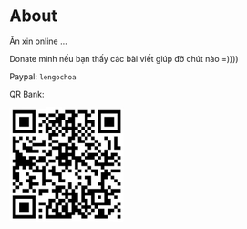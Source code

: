 # About

Ăn xin online ...

Donate mình nếu bạn thấy các bài viết giúp đỡ chút nào =))))

Paypal: `lengochoa`

QR Bank:

<img src="/assets/images/qrvcb.png" width="200" />